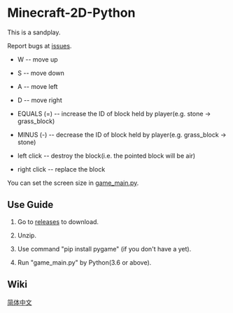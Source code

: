 # Minecraft-2D-Python
This is a sandplay. 

Report bugs at [issues](https://github.com/QWERTY770/Minecraft-2D-Python/issues).

- W -- move up

- S -- move down

- A -- move left

- D -- move right

- EQUALS (=) -- increase the ID of block held by player(e.g. stone -> grass_block)

- MINUS (-) -- decrease the ID of block held by player(e.g. grass_block -> stone)

- left click -- destroy the block(i.e. the pointed block will be air)

- right click -- replace the block

You can set the screen size in [game_main.py](game_main.py).

## Use Guide

1. Go to [releases](https://github.com/QWERTY770/Minecraft-2D-Python/releases) to download.

2. Unzip.

3. Use command "pip install pygame" (if you don't have a yet).

4. Run "game_main.py" by Python(3.6 or above).

## Wiki
[简体中文](https://minecraft2d.fandom.com/zh/wiki/)
